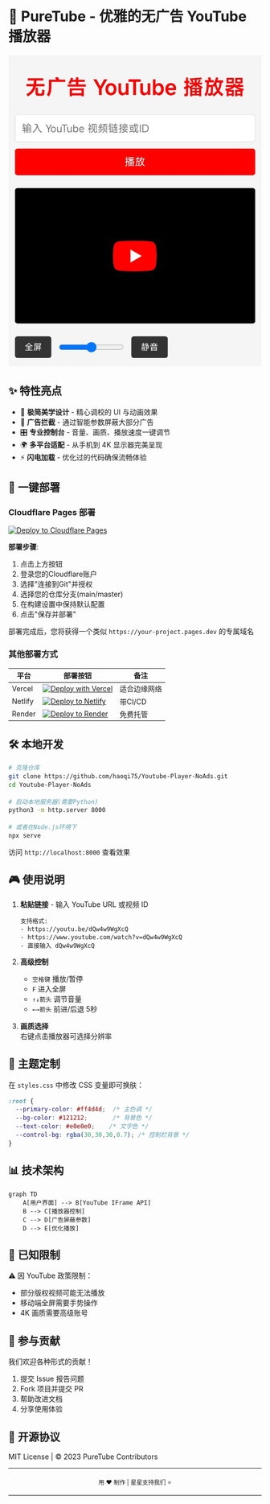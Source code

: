 # 🎥 PureTube - 优雅的无广告 YouTube 播放器  

![PureTube 界面展示](./screenshot.jpg)  

## ✨ 特性亮点  

- 🌈 **极简美学设计** - 精心调校的 UI 与动画效果  
- 🚫 **广告拦截** - 通过智能参数屏蔽大部分广告  
- 🎛️ **专业控制台** - 音量、画质、播放速度一键调节  
- 🌍 **多平台适配** - 从手机到 4K 显示器完美呈现  
- ⚡ **闪电加载** - 优化过的代码确保流畅体验  

## 🚀 一键部署

### Cloudflare Pages 部署

[![Deploy to Cloudflare Pages](https://deploy.workers.cloudflare.com/button)](https://dash.cloudflare.com/?to=/:account/pages/new/upload?url=https://github.com/yourusername/puretube)

**部署步骤**:
1. 点击上方按钮
2. 登录您的Cloudflare账户
3. 选择"连接到Git"并授权
4. 选择您的仓库分支(main/master)
5. 在构建设置中保持默认配置
6. 点击"保存并部署"

部署完成后，您将获得一个类似 `https://your-project.pages.dev` 的专属域名

### 其他部署方式

| 平台 | 部署按钮 | 备注 |
|------|----------|------|
| Vercel | [![Deploy with Vercel](https://vercel.com/button)](https://vercel.com/new/clone?repository-url=https://github.com/yourusername/puretube) | 适合边缘网络 |
| Netlify | [![Deploy to Netlify](https://www.netlify.com/img/deploy/button.svg)](https://app.netlify.com/start/deploy?repository=https://github.com/yourusername/puretube) | 带CI/CD |
| Render | [![Deploy to Render](https://render.com/images/deploy-to-render-button.svg)](https://render.com/deploy) | 免费托管 |

## 🛠️ 本地开发

```bash
# 克隆仓库
git clone https://github.com/haoqi75/Youtube-Player-NoAds.git
cd Youtube-Player-NoAds

# 启动本地服务器(需要Python)
python3 -m http.server 8000

# 或者在Node.js环境下
npx serve
```

访问 `http://localhost:8000` 查看效果

## 🎮 使用说明  

1. **粘贴链接** - 输入 YouTube URL 或视频 ID  
   ```
   支持格式:
   - https://youtu.be/dQw4w9WgXcQ
   - https://www.youtube.com/watch?v=dQw4w9WgXcQ
   - 直接输入 dQw4w9WgXcQ
   ```

2. **高级控制**  
   - `空格键` 播放/暂停  
   - `F` 进入全屏  
   - `↑↓箭头` 调节音量  
   - `←→箭头` 前进/后退 5秒  

3. **画质选择**  
   右键点击播放器可选择分辨率  

## 🌈 主题定制  

在 `styles.css` 中修改 CSS 变量即可换肤：  
```css
:root {
  --primary-color: #ff4d4d;  /* 主色调 */
  --bg-color: #121212;       /* 背景色 */
  --text-color: #e0e0e0;    /* 文字色 */
  --control-bg: rgba(30,30,30,0.7); /* 控制栏背景 */
}
```

## 📊 技术架构  

```mermaid
graph TD
    A[用户界面] --> B[YouTube IFrame API]
    B --> C[播放器控制]
    C --> D[广告屏蔽参数]
    D --> E[优化播放]
```

## 🚧 已知限制  

⚠️ 因 YouTube 政策限制：  
- 部分版权视频可能无法播放  
- 移动端全屏需要手势操作  
- 4K 画质需要高级账号  

## 🤝 参与贡献  

我们欢迎各种形式的贡献！  
1. 提交 Issue 报告问题  
2. Fork 项目并提交 PR  
3. 帮助改进文档  
4. 分享使用体验  

## 📜 开源协议  

MIT License | © 2023 PureTube Contributors  

---

<div align="center">
  <sub>用 ❤️ 制作 | 星星支持我们 ⭐</sub>
</div>

---
